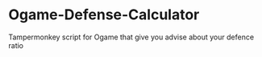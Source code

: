 # Ogame-Defense-Calculator
Tampermonkey script for Ogame that give you advise about your defence ratio
